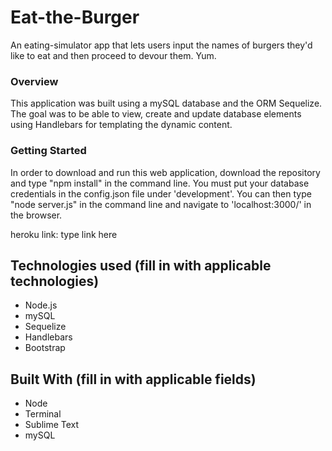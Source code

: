# Eat-the-Burger
An eating-simulator app that lets users input the names of burgers they'd like to eat and then proceed to devour them.  Yum.


### Overview

This application was built using a mySQL database and the ORM Sequelize.  The goal was to be able to view, create and update database elements using Handlebars for templating the dynamic content.

### Getting Started

In order to download and run this web application, download the repository and type "npm install" in the command line.  You must put your database credentials in the config.json file under 'development'.  You can then type "node server.js" in the command line and navigate to 'localhost:3000/' in the browser.

heroku link: type link here

## Technologies used (fill in with applicable technologies)
- Node.js
- mySQL
- Sequelize
- Handlebars
- Bootstrap

## Built With (fill in with applicable fields)

* Node
* Terminal
* Sublime Text
* mySQL
